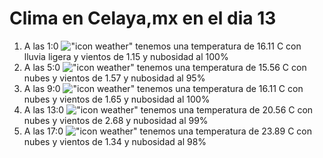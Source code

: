 # Clima en Celaya,mx en el dia 13

1. A las 1:0 !["icon weather"](http://openweathermap.org/img/w/10n.png) tenemos una temperatura de 16.11 C con lluvia ligera y  vientos de 1.15 y nubosidad al 100%
1. A las 5:0 !["icon weather"](http://openweathermap.org/img/w/04n.png) tenemos una temperatura de 15.56 C con nubes y  vientos de 1.57 y nubosidad al 95%
1. A las 9:0 !["icon weather"](http://openweathermap.org/img/w/04d.png) tenemos una temperatura de 16.11 C con nubes y  vientos de 1.65 y nubosidad al 100%
1. A las 13:0 !["icon weather"](http://openweathermap.org/img/w/04d.png) tenemos una temperatura de 20.56 C con nubes y  vientos de 2.68 y nubosidad al 99%
1. A las 17:0 !["icon weather"](http://openweathermap.org/img/w/04d.png) tenemos una temperatura de 23.89 C con nubes y  vientos de 1.34 y nubosidad al 98%
